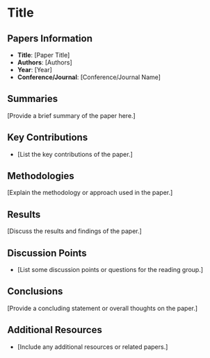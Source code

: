 # Title

## Papers Information

- **Title**: [Paper Title]
- **Authors**: [Authors]
- **Year**: [Year]
- **Conference/Journal**: [Conference/Journal Name]

## Summaries

[Provide a brief summary of the paper here.]

## Key Contributions

- [List the key contributions of the paper.]

## Methodologies

[Explain the methodology or approach used in the paper.]

## Results

[Discuss the results and findings of the paper.]

## Discussion Points

- [List some discussion points or questions for the reading group.]

## Conclusions

[Provide a concluding statement or overall thoughts on the paper.]

## Additional Resources

- [Include any additional resources or related papers.]
